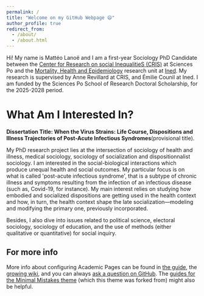 ```yaml
---
permalink: /
title: "Welcome on my GitHub Webpage 😄"
author_profile: true
redirect_from: 
  - /about/
  - /about.html
---
```


Hi! My name is Mattéo Lanoë and I am a first-year Sociology PhD Candidate between the [Center for Research on social InequalitieS (CRIS)](https://www.sciencespo.fr/cris/en/) at Sciences Po and the [Mortality, Health and Epidemiology](https://mse.site.ined.fr/en/) research unit at [Ined](https://www.ined.fr). My research is supervised by Anne Revillard at CRIS, and Émilie Counil at Ined. I am funded by the Sciences Po School of Research Doctoral Scholarship, for the 2025-2028 period. 

What Am I Interested In? 
======

**Dissertation Title: When the Virus Strains: Life Course, Dispositions and Illness Trajectories of Post-Acute Infectious Syndromes**(provisional title). 

My PhD research project lies at the intersection of sociology of health and illness, medical sociology, sociology of socialization and dispositionnalist sociology. I am interested in the social-biological interactions which produce unequal health and social outcomes. My particular focus is on what is called 'post-acute infectious syndrome', that is a subtype of chronic illness and symptoms resulting from the infection of an infectious disease (such as, Covid-19, for instance). My main interest relies on studying how embodied and socialized dispositions are getting used in the health context and how, in turn, the health context shape the late socialization—modeling and modifying the primary one, previously incorporated. 

Besides, I also dive into issues related to political science, electoral sociology, sociology of education, and the use of methods (either qualitative or quantitative) for social inquiry.

For more info
------
More info about configuring Academic Pages can be found in [the guide](https://academicpages.github.io/markdown/), the [growing wiki](https://github.com/academicpages/academicpages.github.io/wiki), and you can always [ask a question on GitHub](https://github.com/academicpages/academicpages.github.io/discussions). The [guides for the Minimal Mistakes theme](https://mmistakes.github.io/minimal-mistakes/docs/configuration/) (which this theme was forked from) might also be helpful.
